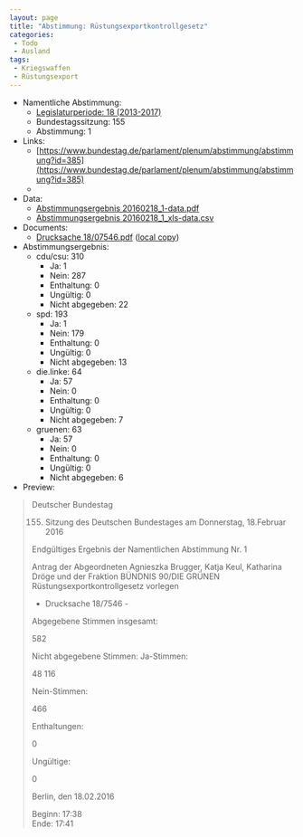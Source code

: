 ```yaml
---
layout: page
title: "Abstimmung: Rüstungsexportkontrollgesetz"
categories:
 - Todo
 - Ausland
tags:
 - Kriegswaffen
 - Rüstungsexport
---
```


* Namentliche Abstimmung:
    * [Legislaturperiode: 18 (2013-2017)](https://de.wikipedia.org/wiki/18._Deutscher_Bundestag)
    * Bundestagssitzung: 155
    * Abstimmung: 1
* Links: 
    * [https://www.bundestag.de/parlament/plenum/abstimmung/abstimmung?id=385](https://www.bundestag.de/parlament/plenum/abstimmung/abstimmung?id=385)
    * 
* Data: 
    * [Abstimmungsergebnis 20160218_1-data.pdf](/res/abstimmungsliste/20160218_1-data.pdf)
    * [Abstimmungsergebnis 20160218_1_xls-data.csv](/res/abstimmungsliste/analyses/20160218_1_xls-data.csv)
* Documents: 
    * [Drucksache 18/07546.pdf](http://dip21.bundestag.de/dip21/btd/18/075/1807546.pdf) ([local copy](/res/abstimmungsdaten/018-155-01/1807546.pdf))
* Abstimmungsergebnis:
    * cdu/csu: 310
        * Ja: 1
        * Nein: 287
        * Enthaltung: 0
        * Ungültig: 0
        * Nicht abgegeben: 22
    * spd: 193
        * Ja: 1
        * Nein: 179
        * Enthaltung: 0
        * Ungültig: 0
        * Nicht abgegeben: 13
    * die.linke: 64
        * Ja: 57
        * Nein: 0
        * Enthaltung: 0
        * Ungültig: 0
        * Nicht abgegeben: 7
    * gruenen: 63
        * Ja: 57
        * Nein: 0
        * Enthaltung: 0
        * Ungültig: 0
        * Nicht abgegeben: 6
* Preview: 
> Deutscher Bundestag
> 
> 155. Sitzung des Deutschen Bundestages
> am Donnerstag, 18.Februar 2016
> 
> Endgültiges Ergebnis der Namentlichen Abstimmung Nr. 1
> 
> Antrag der Abgeordneten Agnieszka Brugger, Katja Keul, Katharina Dröge und der Fraktion
> BÜNDNIS 90/DIE GRÜNEN
> Rüstungsexportkontrollgesetz vorlegen
> - Drucksache 18/7546 -
> 
> Abgegebene Stimmen insgesamt:
> 
> 582
> 
> Nicht abgegebene Stimmen:
> Ja-Stimmen:
> 
> 48
> 116
> 
> Nein-Stimmen:
> 
> 466
> 
> Enthaltungen:
> 
> 0
> 
> Ungültige:
> 
> 0
> 
> Berlin, den 18.02.2016
> 
> Beginn: 17:38  
> Ende: 17:41
